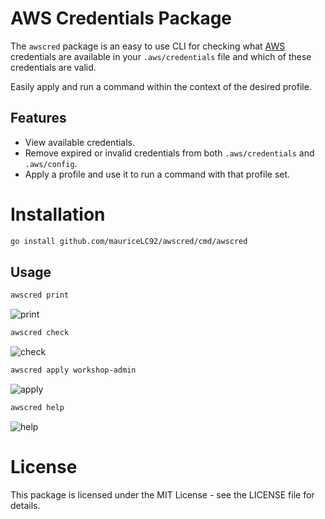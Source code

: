 # AWS Credentials Package

The `awscred` package is an easy to use CLI for checking what [AWS](https://aws.amazon.com/) credentials are available in your `.aws/credentials` file and which of these credentials are valid.

Easily apply and run a command within the context of the desired profile.


## Features

- View available credentials.
- Remove expired or invalid credentials from both `.aws/credentials` and `.aws/config`.
- Apply a profile and use it to run a command with that profile set.

# Installation

```sh
go install github.com/mauriceLC92/awscred/cmd/awscred
```

## Usage

```sh
awscred print
```
![print](https://drive.google.com/uc?export=view&id=1wN4jnYLMplJT6ftiYI1g4paVod3_PKmC)

```sh
awscred check
```
![check](https://drive.google.com/uc?export=view&id=1zCOWEY5RPJLKWP_Id_gtIR0Q5DhpJeYf)

```sh
awscred apply workshop-admin
```
![apply](https://drive.google.com/uc?export=view&id=1PZnsBh-3hSiLaVyWWgAhyB5eYSVe913o)

```sh
awscred help
```
![help](https://drive.google.com/uc?export=view&id=1UmBDAT13hC1r20okrRVtTWbgCExkPPY5)

# License

This package is licensed under the MIT License - see the LICENSE file for details.